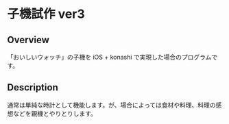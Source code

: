 # 子機試作 ver3

## Overview

「おいしいウォッチ」の子機を iOS + konashi で実現した場合のプログラムです。

## Description

通常は単純な時計として機能します。が、場合によっては食材や料理、料理の感想などを親機とやりとりします。
